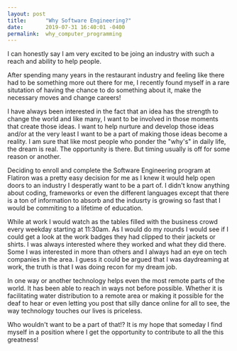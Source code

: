 ```yaml
---
layout: post
title:      "Why Software Engineering?"
date:       2019-07-31 16:40:01 -0400
permalink:  why_computer_programming
---
```



I can honestly say I am very excited to be joing an industry with such a reach and ability to help people. 

After spending many years in the restaurant industry and feeling like there had to be something more out there for me, I recently found myself in a rare situtation of having the chance to do something about it, make the necessary moves and change careers!   

I have always been interested in the fact that an idea has the strength to change the world and like many, I want to be involved in those moments that create those ideas. I want to help nurture and develop those ideas and/or at the very least I want to be a part of making those ideas become a reality.  I am sure that like most people who ponder the "why's" in daily life, the dream is real.  The opportunity is there. But timing usually is off for some reason or another. 

Deciding to enroll and complete the Software Engineering program at Flatiron was a pretty easy decision for me as I knew it would help open doors to an industry I desperatly want to be a part of.  I didn't know anything about coding, frameworks or even the different languages except that there is a ton of information to absorb and the indusrty is growing so fast that I would be commiting to a lifetime of education. 

While at work I would watch as the tables filled with the business crowd every weekday starting at 11:30am.  As I would do my rounds I would see if I could get a look at the work badges they had clipped to their jackets or shirts. I was always interested where they worked and what they did there. Some I was interested in more than others and I always had an eye on tech companies in the area. I guess it could be argued that I was daydreaming at work, the truth is that I was doing recon for my dream job.  

In one way or another technology helps even the most remote parts of the world. It has been able to reach in ways not before possible.  Whether it is facilitating water distribution to a remote area or making it possible for the deaf to hear or even letting you post that silly dance online for all to see, the way technology touches our lives is priceless. 

Who wouldn't want to be a part of that!?  It is my hope that someday I find myself in a position where I get the opportunity to contribute to all the this greatness! 



